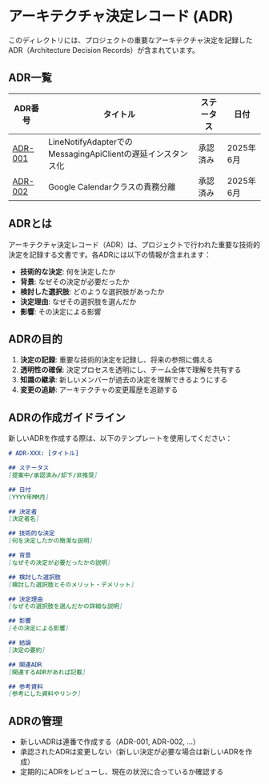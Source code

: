# アーキテクチャ決定レコード (ADR)

このディレクトリには、プロジェクトの重要なアーキテクチャ決定を記録したADR（Architecture Decision Records）が含まれています。

## ADR一覧

| ADR番号 | タイトル | ステータス | 日付 |
|---------|----------|------------|------|
| [ADR-001](./001-line-notify-adapter-messaging-client-instantiation.md) | LineNotifyAdapterでのMessagingApiClientの遅延インスタンス化 | 承認済み | 2025年6月 |
| [ADR-002](./002-google-calendar-class-separation.md) | Google Calendarクラスの責務分離 | 承認済み | 2025年6月 |

## ADRとは

アーキテクチャ決定レコード（ADR）は、プロジェクトで行われた重要な技術的決定を記録する文書です。各ADRには以下の情報が含まれます：

- **技術的な決定**: 何を決定したか
- **背景**: なぜその決定が必要だったか
- **検討した選択肢**: どのような選択肢があったか
- **決定理由**: なぜその選択肢を選んだか
- **影響**: その決定による影響

## ADRの目的

1. **決定の記録**: 重要な技術的決定を記録し、将来の参照に備える
2. **透明性の確保**: 決定プロセスを透明にし、チーム全体で理解を共有する
3. **知識の継承**: 新しいメンバーが過去の決定を理解できるようにする
4. **変更の追跡**: アーキテクチャの変更履歴を追跡する

## ADRの作成ガイドライン

新しいADRを作成する際は、以下のテンプレートを使用してください：

```markdown
# ADR-XXX: [タイトル]

## ステータス
[提案中/承認済み/却下/非推奨]

## 日付
[YYYY年MM月]

## 決定者
[決定者名]

## 技術的な決定
[何を決定したかの簡潔な説明]

## 背景
[なぜその決定が必要だったかの説明]

## 検討した選択肢
[検討した選択肢とそのメリット・デメリット]

## 決定理由
[なぜその選択肢を選んだかの詳細な説明]

## 影響
[その決定による影響]

## 結論
[決定の要約]

## 関連ADR
[関連するADRがあれば記載]

## 参考資料
[参考にした資料やリンク]
```

## ADRの管理

- 新しいADRは連番で作成する（ADR-001, ADR-002, ...）
- 承認されたADRは変更しない（新しい決定が必要な場合は新しいADRを作成）
- 定期的にADRをレビューし、現在の状況に合っているか確認する
